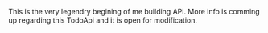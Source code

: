This is the very legendry begining of me building APi. More info is comming up regarding this TodoApi and it is open for modification.
